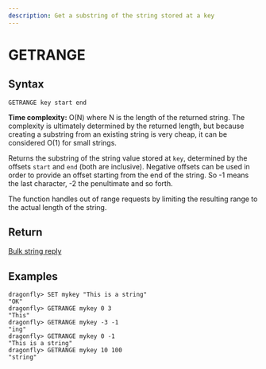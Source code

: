 ```yaml
---
description: Get a substring of the string stored at a key
---
```


# GETRANGE

## Syntax

    GETRANGE key start end

**Time complexity:** O(N) where N is the length of the returned string. The complexity is ultimately determined by the returned length, but because creating a substring from an existing string is very cheap, it can be considered O(1) for small strings.

Returns the substring of the string value stored at `key`, determined by the
offsets `start` and `end` (both are inclusive).
Negative offsets can be used in order to provide an offset starting from the end
of the string.
So -1 means the last character, -2 the penultimate and so forth.

The function handles out of range requests by limiting the resulting range to
the actual length of the string.

## Return

[Bulk string reply](https://redis.io/docs/reference/protocol-spec#resp-bulk-strings)

## Examples

```shell
dragonfly> SET mykey "This is a string"
"OK"
dragonfly> GETRANGE mykey 0 3
"This"
dragonfly> GETRANGE mykey -3 -1
"ing"
dragonfly> GETRANGE mykey 0 -1
"This is a string"
dragonfly> GETRANGE mykey 10 100
"string"
```
